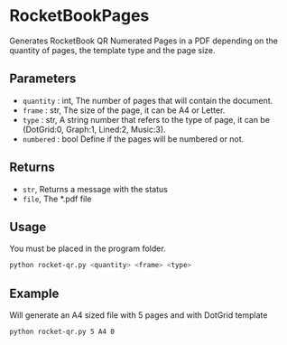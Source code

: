 # RocketBookPages
Generates RocketBook QR Numerated Pages in a PDF depending on the quantity of pages, the template type and the page size.

## Parameters
- `quantity` : int,
    The number of pages that will contain the document.
- `frame` : str,
    The size of the page, it can be A4 or Letter.
- `type` : str,
    A string number that refers to the type of page, it can be (DotGrid:0, Graph:1, Lined:2, Music:3).
- `numbered` : bool
    Define if the pages will be numbered or not.

## Returns
- `str`,
    Returns a message with the status
- `file`,
    The *.pdf file

## Usage
You must be placed in the program folder.
```bash
python rocket-qr.py <quantity> <frame> <type>
```

## Example
Will generate an A4 sized file with 5 pages and with DotGrid template
```bash
python rocket-qr.py 5 A4 0
```
